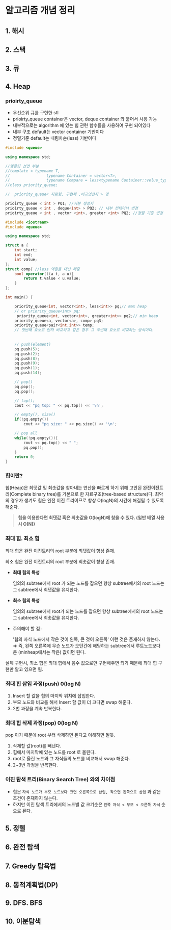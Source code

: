 # 알고리즘 개념 정리

## 1. 해시

## 2. 스택

## 3. 큐

## 4. Heap

### prioirty_queue

- 우선순위 큐를 구현한 stl
- prioirty_queue container은 vector, deque container 와 붙어서 사용 가능
- 내부적으로는 algorithm 에 있는 힙 관련 함수들을 사용하여 구현 되어있다
- 내부 구조 default는 vector container 기반이다
- 정렬기준 default는 내림차순(less) 기반이다

```c++
#include <queue>

using namespace std;

//템플릿 선언 부분
//template < typename T,
//                typename Container = vector<T>,
//                typename Compare = less<typename Container::velue_type> >
//class priority_queue;

//	priority_queue< 자료형, 구현체 ,비교연산자 > 명

prioirty_queue < int > PQ1; //기본 생성자
prioirty_queue < int , deque<int> > PQ2; // 내부 컨테이너 변경
prioirty_queue < int , vector <int>, greater <int> PQ2; //정렬 기준 변경

```

```c++
#include <iostream>
#include <queue>

using namespace std;

struct a {
    int start;
    int end;
    int value;
};
struct comp{ //less 역할을 대신 해줌
    bool operator()(a t, a u){
        return t.value < u.value;
    }
};

int main() {

    priority_queue<int, vector<int>, less<int>> pq;// max heap
    // or priority_queue<int> pq;
     priority_queue<int, vector<int>, greater<int>> pq2;// min heap
    priority_queue<a, vector<a>, comp> pq3;
    priority_queue<pair<int,int>> temp;
    // 첫번째 요소로 먼저 비교하고 같은 경우 그 두번째 요소로 비교하는 방식이다.
    
 
	// push(element)
	pq.push(5);
	pq.push(2);
	pq.push(8);
	pq.push(9);
	pq.push(1);
	pq.push(14);

	// pop()
	pq.pop();
	pq.pop();

	// top();
	cout << "pq top: " << pq.top() << '\n';

	// empty(), size()
	if(!pq.empty()) 
        cout << "pq size: " << pq.size() << '\n';

	// pop all
	while(!pq.empty()){
		cout << pq.top() << " ";
		pq.pop();
	}
    return 0;
}
```



### 힙이란?

힙(Heap)은 최댓값 및 최솟값을 찾아내는 연산을 빠르게 하기 위해 고안된 완전이진트리(Complete binary tree)를 기본으로 한 자료구조(tree-based structure)다. 최악의 경우가 생겨도 힙은 완전 이진 트리이므로 항상 O(logN)의 시간에 해결될 수 있도록 해준다.

> **힙을 이용한다면 최댓값 혹은 최솟값을 O(logN)에 찾을 수 있다. (일반 배열 사용시 O(N))**

### 최대 힙. 최소 힙

최대 힙은 완전 이진트리의 root 부분에 최댓값이 항상 존재.

최소 힙은 완전 이진트리의 root 부분에 최솟값이 항상 존재.

- **최대 힙의 특성**

   임의의 subtree에서 root 가 되는 노드를 잡으면 항상 subtree에서의 root 노드는 그 subtree에서 최댓값을 유지한다.

- **최소 힙의 특성** 

   임의의 subtree에서 root가 되는 노드를 잡으면 항상 subtree에서의 root 노드는 그 subtree에서 최솟값을 유지한다.

- 주의해야 할 점 :

  '힙의 자식 노드에서 작은 것이 왼쪽, 큰 것이 오른쪽' 이런 것은 존재하지 않는다. ⇒ 즉, 왼쪽 오른쪽에 무슨 노드가 오던간에 해당하는 subtree에서 루트노드보다 큰 (minheap에서는 작은) 값이면 된다.

실제 구현시, 최소 힙은 최대 힙에서 음수 값으로만 구현해주면 되기 때문에 최대 힙 구현만 알고 있으면 됨.

### 최대 힙 삽입 과정(push) 0(log N)

1. Insert 할 값을 힙의 마지막 위치에 삽입한다.
2. 부모 노드와 비교를 해서 Insert 할 값이 더 크다면 swap 해준다.
3. 2번 과정을 계속 반복한다.

### 최대 힙 삭제 과정(pop) 0(log N)

pop 이기 때문에 root 부터 삭제하면 된다고 이해하면 될듯.

1. 삭제할 값(root)를 빼낸다.
2. 힙에서 마지막에 있는 노드를 root 로 올린다.
3. root로 올린 노드와 그 자식들의 노드를 비교해서 swap 해준다.
4. 2~3번 과정을 반복한다.

### 이진 탐색 트리(Binary Search Tree) 와의 차이점

- 힙은 `자식 노드가 부모 노드보다 크면 오른쪽으로 삽입, 작으면 왼쪽으로 삽입` 과 같은 조건이 존재하지 않는다.
- 하지만 이진 탐색 트리에서의 노드별 값 크기순은 `왼쪽 자식 < 부모 < 오른쪽 자식` 순으로 된다.

## 5. 정렬

## 6. 완전 탐색

## 7. Greedy 탐욕법

## 8. 동적계획법(DP)

## 9. DFS. BFS

## 10. 이분탐색

